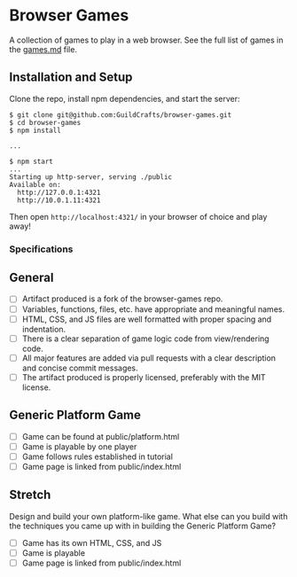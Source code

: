 # Browser Games

A collection of games to play in a web browser. See the full list of games in the [games.md](games.md) file.

## Installation and Setup

Clone the repo, install npm dependencies, and start the server:

```shell-session
$ git clone git@github.com:GuildCrafts/browser-games.git
$ cd browser-games
$ npm install

...

$ npm start
...
Starting up http-server, serving ./public
Available on:
  http://127.0.0.1:4321
  http://10.0.1.11:4321
```

Then open `http://localhost:4321/` in your browser of choice and play away!

### Specifications

## General

 - [ ] Artifact produced is a fork of the browser-games repo.
 - [ ] Variables, functions, files, etc. have appropriate and meaningful names.
 - [ ] HTML, CSS, and JS files are well formatted with proper spacing and indentation.
 - [ ] There is a clear separation of game logic code from view/rendering code.
 - [ ] All major features are added via pull requests with a clear description and concise commit messages.
 - [ ] The artifact produced is properly licensed, preferably with the MIT license.

## Generic Platform Game

- [ ] Game can be found at public/platform.html
- [ ] Game is playable by one player
- [ ] Game follows rules established in tutorial
- [ ] Game page is linked from public/index.html

## Stretch

Design and build your own platform-like game. What else can you build with the techniques you came up with in building the Generic Platform Game?

 - [ ] Game has its own HTML, CSS, and JS
 - [ ] Game is playable
 - [ ] Game page is linked from public/index.html
